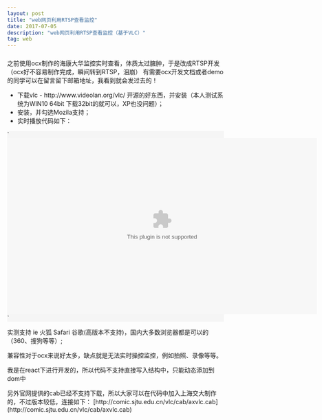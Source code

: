```yaml
---
layout: post
title: "web网页利用RTSP查看监控"
date: 2017-07-05 
description: "web网页利用RTSP查看监控（基于VLC）"
tag: web 
---  
```


### 
之前使用ocx制作的海康大华监控实时查看，体质太过臃肿，于是改成RTSP开发（ocx好不容易制作完成，瞬间转到RTSP，泪崩）
有需要ocx开发文档或者demo的同学可以在留言留下邮箱地址，我看到就会发过去的！

<ul>
  <li>下载vlc -  http://www.videolan.org/vlc/  开源的好东西，并安装（本人测试系统为WIN10 64bit 下载32bit的就可以，XP也没问题）；</li>
  <li>安装，并勾选Mozila支持；</li>
  <li>实时播放代码如下：</li>
</ul>

<div style="background-color:#f5f5f5">
`<object type='application/x-vlc-plugin' pluginspage="http://www.videolan.org/" id='vlc' events='false' width="720" height="410">
    <param name='mrl' value='rtsp://admin:12345@192.168.10.235:554/h264/ch1/main/av_stream' />
    <param name='volume' value='50' />
    <param name='autoplay' value='true' />
    <param name='loop' value='false' />
    <param name='fullscreen' value='false' />
    <param name='controls' value='false' />
</object>`
</div>

<p>
实测支持 ie 火狐 Safari 谷歌(高版本不支持)，国内大多数浏览器都是可以的（360、搜狗等等）;

兼容性对于ocx来说好太多，缺点就是无法实时操控监控，例如拍照、录像等等。

<p>
我是在react下进行开发的，所以代码不支持直接写入结构中，只能动态添加到dom中

<p>
另外官网提供的cab已经不支持下载，所以大家可以在代码中加入上海交大制作的，不过版本较低，连接如下：
[http://comic.sjtu.edu.cn/vlc/cab/axvlc.cab](http://comic.sjtu.edu.cn/vlc/cab/axvlc.cab)
